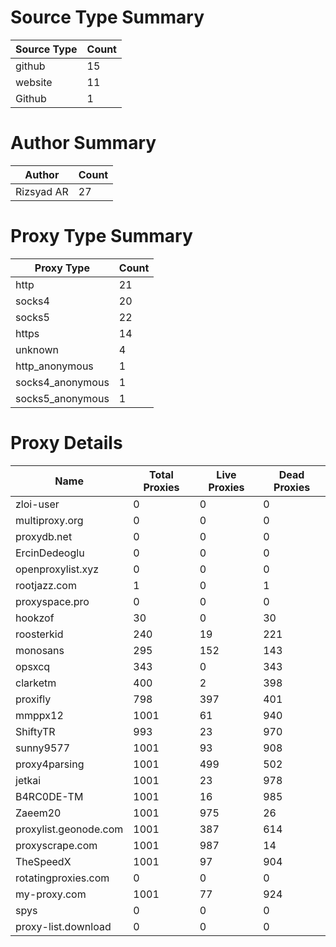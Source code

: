 # Source Type Summary

| Source Type | Count |
|-------------|-------|
| github | 15 |
| website | 11 |
| Github | 1 |


# Author Summary

| Author | Count |
|--------|-------|
| Rizsyad AR | 27 |


# Proxy Type Summary

| Proxy Type | Count |
|------------|-------|
| http | 21 |
| socks4 | 20 |
| socks5 | 22 |
| https | 14 |
| unknown | 4 |
| http_anonymous | 1 |
| socks4_anonymous | 1 |
| socks5_anonymous | 1 |


# Proxy Details

| Name | Total Proxies | Live Proxies | Dead Proxies |
|------|---------------|--------------|---------------|
| zloi-user | 0 | 0 | 0 |
| multiproxy.org | 0 | 0 | 0 |
| proxydb.net | 0 | 0 | 0 |
| ErcinDedeoglu | 0 | 0 | 0 |
| openproxylist.xyz | 0 | 0 | 0 |
| rootjazz.com | 1 | 0 | 1 |
| proxyspace.pro | 0 | 0 | 0 |
| hookzof | 30 | 0 | 30 |
| roosterkid | 240 | 19 | 221 |
| monosans | 295 | 152 | 143 |
| opsxcq | 343 | 0 | 343 |
| clarketm | 400 | 2 | 398 |
| proxifly | 798 | 397 | 401 |
| mmppx12 | 1001 | 61 | 940 |
| ShiftyTR | 993 | 23 | 970 |
| sunny9577 | 1001 | 93 | 908 |
| proxy4parsing | 1001 | 499 | 502 |
| jetkai | 1001 | 23 | 978 |
| B4RC0DE-TM | 1001 | 16 | 985 |
| Zaeem20 | 1001 | 975 | 26 |
| proxylist.geonode.com | 1001 | 387 | 614 |
| proxyscrape.com | 1001 | 987 | 14 |
| TheSpeedX | 1001 | 97 | 904 |
| rotatingproxies.com | 0 | 0 | 0 |
| my-proxy.com | 1001 | 77 | 924 |
| spys | 0 | 0 | 0 |
| proxy-list.download | 0 | 0 | 0 |
